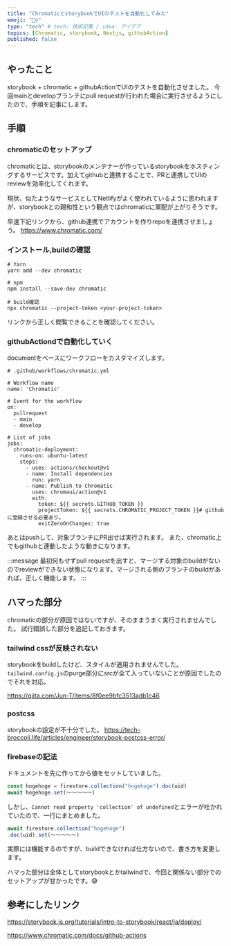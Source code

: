 ```yaml
---
title: "ChromaticとstorybookでUIのテストを自動化してみた"
emoji: "🧜‍♀️"
type: "tech" # tech: 技術記事 / idea: アイデア
topics: [Chromatic, storybook, Nextjs, githubAction]
published: false
---
```


## やったこと
storybook + chromatic + githubActionでUIのテストを自動化させました。
今回mainとdevelopブランチにpull requestが行われた場合に実行させるようにしたので、手順を記事にします。

## 手順
### chromaticのセットアップ
chromaticとは、storybookのメンテナーが作っているstorybookをホスティングするサービスです。加えてgithubと連携することで、PRと連携してUIのreviewを効率化してくれます。

現状、似たようなサービスとしてNetlifyがよく使われているように思われますが、storybookとの親和性という観点ではchromaticに軍配が上がりそうです。

早速下記リンクから、github連携でアカウントを作りrepoを連携させましょう。
https://www.chromatic.com/

### インストール,buildの確認

```
# Yarn
yarn add --dev chromatic

# npm
npm install --save-dev chromatic
```

```
# build確認
npx chromatic --project-token <your-project-token>
```
リンクから正しく閲覧できることを確認してください。

### githubActiondで自動化していく
documentをベースにワークフローをカスタマイズします。

```
# .github/workflows/chromatic.yml

# Workflow name
name: 'Chromatic'

# Event for the workflow
on: 
  pullrequest
  - main
  - develop

# List of jobs
jobs:
  chromatic-deployment:
    runs-on: ubuntu-latest
    steps:
      - uses: actions/checkout@v1
      - name: Install dependencies
        run: yarn
      - name: Publish to Chromatic
        uses: chromaui/action@v1
        with:
          token: ${{ secrets.GITHUB_TOKEN }}
          projectToken: ${{ secrets.CHROMATIC_PROJECT_TOKEN }}# githubに登録させる必要あり。
          exitZeroOnChanges: true
```

あとはpushして、対象ブランチにPR出せば実行されます。 また、chromatic上でもgithubと連動したような動きになります。

:::message
最初何もせずpull requestを出すと、マージする対象のbuildがないのでreviewができない状態になります。マージされる側のブランチのbuildがあれば、正しく機能します。
:::

## ハマった部分
chromaticの部分が原因ではないですが、そのままうまく実行されませんでした。
試行錯誤した部分を追記しておきます。

### tailwind cssが反映されない
storybookをbuildしたけど、スタイルが適用されませんでした。
`tailwind.config.js`のpurge部分にsrcが全て入っていないことが原因でしたのでそれを対応。

https://qiita.com/Jun-T/items/8f0ee9bfc3513adb1c46

### postcss
storybookの設定が不十分でした。
https://tech-broccoli.life/articles/engineer/storybook-postcss-error/

### firebaseの記法

ドキュメントを先に作ってから値をセットしていました。

```javascript
const hogehoge = firestore.collection("hogehoge").doc(uid)
await hogehoge.set(〜〜〜〜〜)
```

しかし、`Cannot read property 'collection' of undefined`とエラーが吐かれていたので、一行にまとめました。

```javascript
await firestore.collection("hogehoge")
.doc(uid).set(〜〜〜〜〜)
```
実際には機能するのですが、buildできなければ仕方ないので、書き方を変更します。

ハマった部分は全体としてstorybookとかtailwindで、今回と関係ない部分でのセットアップが甘かったです。😅

## 参考にしたリンク

https://storybook.js.org/tutorials/intro-to-storybook/react/ja/deploy/

https://www.chromatic.com/docs/github-actions
